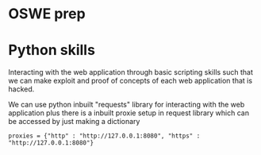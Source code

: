 # OSWE prep


# Python skills
Interacting with the web application through basic scripting skills such that we can make exploit and proof of concepts of each web application that is hacked.


We can use python inbuilt "requests" library for interacting with the web application plus there is a inbuilt proxie setup in request library which can be accessed by just making a dictionary



```proxies = {"http" : "http://127.0.0.1:8080", "https" : "http://127.0.0.1:8080"}```


